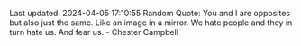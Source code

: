 Last updated: 2024-04-05 17:10:55
Random Quote: You and I are opposites but also just the same. Like an image in a mirror. We hate people and they in turn hate us. And fear us. - Chester Campbell